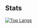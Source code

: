 ## Stats

[![Top Langs](https://github-readme-stats.vercel.app/api/top-langs/?username=mrdigii&layout=compact)](https://github.com/anuraghazra/github-readme-stats)


<!--
**MrDigii/MrDigii** is a ✨ _special_ ✨ repository because its `README.md` (this file) appears on your GitHub profile.

Here are some ideas to get you started:

- 🔭 I’m currently working on ...
- 🌱 I’m currently learning ...
- 👯 I’m looking to collaborate on ...
- 🤔 I’m looking for help with ...
- 💬 Ask me about ...
- 📫 How to reach me: ...
- 😄 Pronouns: ...
- ⚡ Fun fact: ...
-->
